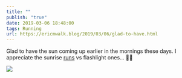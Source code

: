 ```yaml
---
title: ""
publish: "true"
date: 2019-03-06 18:48:00
tags: Running
url: https://ericmwalk.blog/2019/03/06/glad-to-have.html
---
```


Glad to have the sun coming up earlier in the mornings these days. I appreciate the sunrise [runs](https://www.strava.com/activities/2194884639) vs flashlight ones... 🏃‍♂️

![](https://ericmwalk.blog/uploads/2022/69873ff232.jpg)